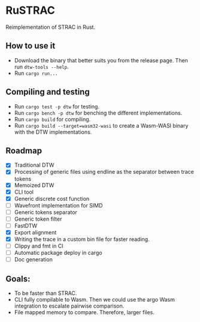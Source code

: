 # RuSTRAC


Reimplementation of STRAC in Rust.

## How to use it

- Download the binary that better suits you from the release page. Then run `dtw-tools --help`.
- Run `cargo run...`

## Compiling and testing

- Run `cargo test -p dtw` for testing.
- Run `cargo bench -p dtw` for benching the different implementations.
- Run `cargo build` for compiling.
- Run `cargo build --target=wasm32-wasi` to create a Wasm-WASI binary with the DTW implementations.

## Roadmap

- [x] Traditional DTW
- [x] Processing of generic files using endline as the separator between trace tokens
- [x] Memoized DTW
- [x] CLI tool
- [x] Generic discrete cost function
- [ ] Wavefront implementation for SIMD
- [ ] Generic tokens separator
- [ ] Generic token filter
- [ ] FastDTW
- [x] Export alignment
- [x] Writing the trace in a custom bin file for faster reading.
- [ ] Clippy and fmt in CI
- [ ] Automatic package deploy in cargo
- [ ] Doc generation

## Goals:

- To be faster than STRAC.
- CLI fully compilable to Wasm. Then we could use the argo Wasm integration to escalate pairwise comparison.
- File mapped memory to compare. Therefore, larger files.
